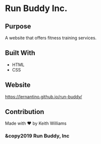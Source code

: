 # Run Buddy Inc.

## Purpose
A website that offers fitness training services.

## Built With 
* HTML
* CSS

## Website
https://lernantino.github.io/run-buddy/

## Contribution
Made with ❤️ by Keith Williams

### &copy2019 Run Buddy, Inc
